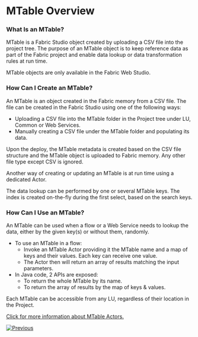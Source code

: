# MTable Overview

### What Is an MTable?

MTable is a Fabric Studio object created by uploading a CSV file into the project tree. The purpose of an MTable object is to keep reference data as part of the Fabric project and enable data lookup or data transformation rules at run time. 

<studio>

MTable objects are only available in the Fabric Web Studio.

</studio>

<web>

### How Can I Create an MTable?

An MTable is an object created in the Fabric memory from a CSV file. The file can be created in the Fabric Studio using one of the following ways:

* Uploading a CSV file into the MTable folder in the Project tree under LU, Common or Web Services. 
* Manually creating a CSV file under the MTable folder and populating its data.

Upon the deploy, the MTable metadata is created based on the CSV file structure and the MTable object is uploaded to Fabric memory. Any other file type except CSV is ignored.

Another way of creating or updating an MTable is at run time using a dedicated Actor.

The data lookup can be performed by one or several MTable keys. The index is created on-the-fly during the first select, based on the search keys. 

### How Can I Use an MTable?

An MTable can be used when a flow or a Web Service needs to lookup the data, either by the given key(s) or without them, randomly. 

* To use an MTable in a flow:
  * Invoke an MTable Actor providing it the MTable name and a map of keys and their values. Each key can receive one value. 
  * The Actor then will return an array of results matching the input parameters.
* In Java code, 2 APIs are exposed: 
  * To return the whole MTable by its name.
  * To return the array of results by the map of keys & values.

Each MTable can be accessible from any LU, regardless of their location in the Project.

[Click for more information about MTable Actors.](/articles/19_Broadway/actors/09_MTable_actors.md)

[![Previous](/articles/images/Previous.png)](01_translations_overview_and_use_cases.md)

</web>
